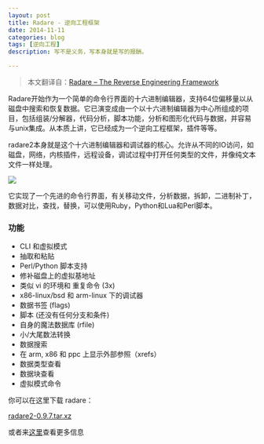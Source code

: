 ```yaml
---
layout: post
title: Radare - 逆向工程框架
date: 2014-11-11
categories: blog
tags: [逆向工程]
description: 写不是义务，写本身就是写的报酬。

---
```


> 本文翻译自：[Radare – The Reverse Engineering Framework][1]

Radare开始作为一个简单的命令行界面的十六进制编辑器，支持64位偏移量以从磁盘中搜索和恢复数据。它已演变成由一个以十六进制编辑器为中心所组成的项目，包括组装/分解器，代码分析，脚本功能，分析和图形化代码与数据，并容易与unix集成。从本质上讲，它已经成为一个逆向工程框架，插件等等。

radare2本身就是这个十六进制编辑器和调试器的核心。允许从不同的IO访问，如磁盘，网络，内核插件，远程设备，调试过程中打开任何类型的文件，并像纯文本文件一样处理。

![][2]

它实现了一个先进的命令行界面，有关移动文件，分析数据，拆卸，二进制补丁，数据对比，查找，替换，可以使用Ruby，Python和Lua和Perl脚本。

### 功能

*   CLI 和虚拟模式
*   抽取和粘贴
*   Perl/Python 脚本支持
*   修补磁盘上的虚拟基地址
*   类似 vi 的环境和 重复命令 (3x)
*   x86-linux/bsd 和 arm-linux 下的调试器
*   数据书签 (flags)
*   脚本 (还没有任何分支和条件)
*   自身的魔法数据库 (rfile)
*   小/大尾数法转换
*   数据搜索
*   在 arm, x86 和 ppc 上显示外部参照（xrefs）
*   数据类型查看
*   数据块查看
*   虚拟模式命令

你可以在这里下载 radare：

[radare2-0.9.7.tar.xz][3]

或者来[这里][4]查看更多信息

 [1]: http://www.darknet.org.uk/2014/11/radare-reverse-engineering-framework/
 [2]: /assets/images/2014/11-11-1.png
 [3]: http://www.radare.org/get/radare2-0.9.7.tar.xz
 [4]: http://www.radare.org/